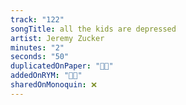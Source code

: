 ```yaml
---
track: "122"
songTitle: all the kids are depressed
artist: Jeremy Zucker
minutes: "2"
seconds: "50"
duplicatedOnPaper: "👍🏻"
addedOnRYM: "👍🏻"
sharedOnMonoquin: ❌
---
```

